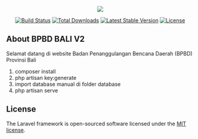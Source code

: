 <p align="center"><img src="https://laravel.com/assets/img/components/logo-laravel.svg"></p>

<p align="center">
<a href="https://travis-ci.org/laravel/framework"><img src="https://travis-ci.org/laravel/framework.svg" alt="Build Status"></a>
<a href="https://packagist.org/packages/laravel/framework"><img src="https://poser.pugx.org/laravel/framework/d/total.svg" alt="Total Downloads"></a>
<a href="https://packagist.org/packages/laravel/framework"><img src="https://poser.pugx.org/laravel/framework/v/stable.svg" alt="Latest Stable Version"></a>
<a href="https://packagist.org/packages/laravel/framework"><img src="https://poser.pugx.org/laravel/framework/license.svg" alt="License"></a>
</p>

## About BPBD BALI V2
 Selamat datang di website Badan Penanggulangan Bencana Daerah (BPBD) Provinsi Bali
 1. composer install
 2. php artisan key:generate
 3. import database manual di folder database
 4. php artisan serve
## License

The Laravel framework is open-sourced software licensed under the [MIT license](http://opensource.org/licenses/MIT).
